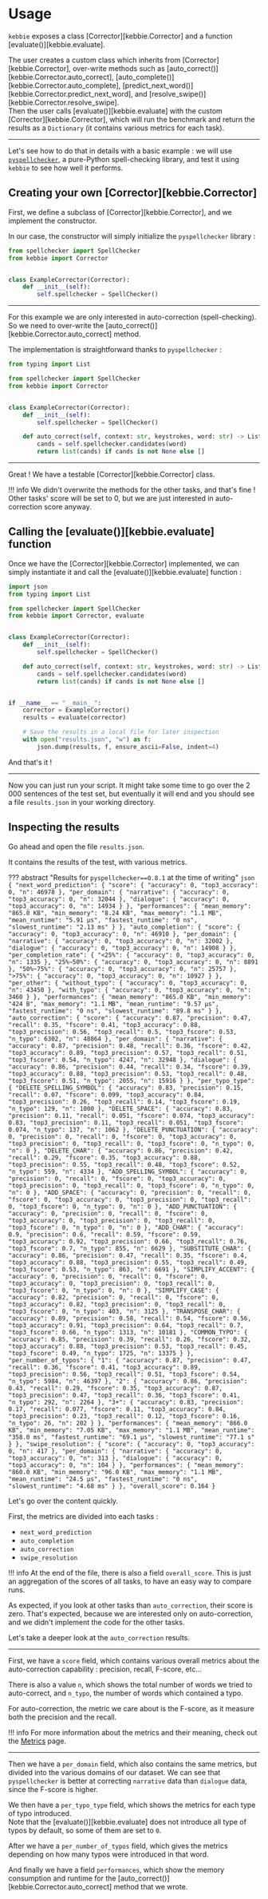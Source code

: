 # Usage

`kebbie` exposes a class [Corrector][kebbie.Corrector] and a function [evaluate()][kebbie.evaluate].

The user creates a custom class which inherits from [Corrector][kebbie.Corrector], over-write methods such as [auto_correct()][kebbie.Corrector.auto_correct], [auto_complete()][kebbie.Corrector.auto_complete], [predict_next_word()][kebbie.Corrector.predict_next_word], and [resolve_swipe()][kebbie.Corrector.resolve_swipe].  
Then the user calls [evaluate()][kebbie.evaluate] with the custom [Corrector][kebbie.Corrector], which will run the benchmark and return the results as a `Dictionary` (it contains various metrics for each task).

---

Let's see how to do that in details with a basic example : we will use [`pyspellchecker`](https://github.com/barrust/pyspellchecker), a pure-Python spell-checking library, and test it using `kebbie` to see how well it performs.

## Creating your own [Corrector][kebbie.Corrector]

First, we define a subclass of [Corrector][kebbie.Corrector], and we implement the constructor.

In our case, the constructor will simply initialize the `pyspellchecker` library :

```python
from spellchecker import SpellChecker
from kebbie import Corrector


class ExampleCorrector(Corrector):
    def __init__(self):
        self.spellchecker = SpellChecker()
```

---

For this example we are only interested in auto-correction (spell-checking). So we need to over-write the [auto_correct()][kebbie.Corrector.auto_correct] method.

The implementation is straightforward thanks to `pyspellchecker` :

```python hl_lines="11-13"
from typing import List

from spellchecker import SpellChecker
from kebbie import Corrector


class ExampleCorrector(Corrector):
    def __init__(self):
        self.spellchecker = SpellChecker()

    def auto_correct(self, context: str, keystrokes, word: str) -> List[str]:
        cands = self.spellchecker.candidates(word)
        return list(cands) if cands is not None else []
```

---

Great ! We have a testable [Corrector][kebbie.Corrector] class.

!!! info
    We didn't overwrite the methods for the other tasks, and that's fine !  
    Other tasks' score will be set to 0, but we are just interested in auto-correction score anyway.

## Calling the [evaluate()][kebbie.evaluate] function

Once we have the [Corrector][kebbie.Corrector] implemented, we can simply instantiate it and call the [evaluate()][kebbie.evaluate] function :

```python hl_lines="4 17-18"
import json
from typing import List

from spellchecker import SpellChecker
from kebbie import Corrector, evaluate


class ExampleCorrector(Corrector):
    def __init__(self):
        self.spellchecker = SpellChecker()

    def auto_correct(self, context: str, keystrokes, word: str) -> List[str]:
        cands = self.spellchecker.candidates(word)
        return list(cands) if cands is not None else []


if __name__ == "__main__":
    corrector = ExampleCorrector()
    results = evaluate(corrector)

    # Save the results in a local file for later inspection
    with open("results.json", "w") as f:
        json.dump(results, f, ensure_ascii=False, indent=4)
```

And that's it !

---

Now you can just run your script. It might take some time to go over the 2 000 sentences of the test set, but eventually it will end and you should see a file `results.json` in your working directory.

## Inspecting the results

Go ahead and open the file `results.json`.

It contains the results of the test, with various metrics.

??? abstract "Results for `pyspellchecker==0.8.1` at the time of writing"
    ```json
    {
        "next_word_prediction": {
            "score": {
                "accuracy": 0,
                "top3_accuracy": 0,
                "n": 46978
            },
            "per_domain": {
                "narrative": {
                    "accuracy": 0,
                    "top3_accuracy": 0,
                    "n": 32044
                },
                "dialogue": {
                    "accuracy": 0,
                    "top3_accuracy": 0,
                    "n": 14934
                }
            },
            "performances": {
                "mean_memory": "865.0 KB",
                "min_memory": "8.24 KB",
                "max_memory": "1.1 MB",
                "mean_runtime": "5.91 μs",
                "fastest_runtime": "0 ns",
                "slowest_runtime": "2.13 ms"
            }
        },
        "auto_completion": {
            "score": {
                "accuracy": 0,
                "top3_accuracy": 0,
                "n": 46910
            },
            "per_domain": {
                "narrative": {
                    "accuracy": 0,
                    "top3_accuracy": 0,
                    "n": 32002
                },
                "dialogue": {
                    "accuracy": 0,
                    "top3_accuracy": 0,
                    "n": 14908
                }
            },
            "per_completion_rate": {
                "<25%": {
                    "accuracy": 0,
                    "top3_accuracy": 0,
                    "n": 1335
                },
                "25%~50%": {
                    "accuracy": 0,
                    "top3_accuracy": 0,
                    "n": 8891
                },
                "50%~75%": {
                    "accuracy": 0,
                    "top3_accuracy": 0,
                    "n": 25757
                },
                ">75%": {
                    "accuracy": 0,
                    "top3_accuracy": 0,
                    "n": 10927
                }
            },
            "per_other": {
                "without_typo": {
                    "accuracy": 0,
                    "top3_accuracy": 0,
                    "n": 43450
                },
                "with_typo": {
                    "accuracy": 0,
                    "top3_accuracy": 0,
                    "n": 3460
                }
            },
            "performances": {
                "mean_memory": "865.0 KB",
                "min_memory": "424 B",
                "max_memory": "1.1 MB",
                "mean_runtime": "9.57 μs",
                "fastest_runtime": "0 ns",
                "slowest_runtime": "89.8 ms"
            }
        },
        "auto_correction": {
            "score": {
                "accuracy": 0.87,
                "precision": 0.47,
                "recall": 0.35,
                "fscore": 0.41,
                "top3_accuracy": 0.88,
                "top3_precision": 0.56,
                "top3_recall": 0.5,
                "top3_fscore": 0.53,
                "n_typo": 6302,
                "n": 48864
            },
            "per_domain": {
                "narrative": {
                    "accuracy": 0.87,
                    "precision": 0.48,
                    "recall": 0.36,
                    "fscore": 0.42,
                    "top3_accuracy": 0.89,
                    "top3_precision": 0.57,
                    "top3_recall": 0.51,
                    "top3_fscore": 0.54,
                    "n_typo": 4247,
                    "n": 32948
                },
                "dialogue": {
                    "accuracy": 0.86,
                    "precision": 0.44,
                    "recall": 0.34,
                    "fscore": 0.39,
                    "top3_accuracy": 0.88,
                    "top3_precision": 0.53,
                    "top3_recall": 0.48,
                    "top3_fscore": 0.51,
                    "n_typo": 2055,
                    "n": 15916
                }
            },
            "per_typo_type": {
                "DELETE_SPELLING_SYMBOL": {
                    "accuracy": 0.83,
                    "precision": 0.15,
                    "recall": 0.07,
                    "fscore": 0.099,
                    "top3_accuracy": 0.84,
                    "top3_precision": 0.26,
                    "top3_recall": 0.14,
                    "top3_fscore": 0.19,
                    "n_typo": 129,
                    "n": 1000
                },
                "DELETE_SPACE": {
                    "accuracy": 0.83,
                    "precision": 0.11,
                    "recall": 0.051,
                    "fscore": 0.074,
                    "top3_accuracy": 0.83,
                    "top3_precision": 0.11,
                    "top3_recall": 0.051,
                    "top3_fscore": 0.074,
                    "n_typo": 137,
                    "n": 1062
                },
                "DELETE_PUNCTUATION": {
                    "accuracy": 0,
                    "precision": 0,
                    "recall": 0,
                    "fscore": 0,
                    "top3_accuracy": 0,
                    "top3_precision": 0,
                    "top3_recall": 0,
                    "top3_fscore": 0,
                    "n_typo": 0,
                    "n": 0
                },
                "DELETE_CHAR": {
                    "accuracy": 0.86,
                    "precision": 0.42,
                    "recall": 0.29,
                    "fscore": 0.35,
                    "top3_accuracy": 0.88,
                    "top3_precision": 0.55,
                    "top3_recall": 0.48,
                    "top3_fscore": 0.52,
                    "n_typo": 559,
                    "n": 4334
                },
                "ADD_SPELLING_SYMBOL": {
                    "accuracy": 0,
                    "precision": 0,
                    "recall": 0,
                    "fscore": 0,
                    "top3_accuracy": 0,
                    "top3_precision": 0,
                    "top3_recall": 0,
                    "top3_fscore": 0,
                    "n_typo": 0,
                    "n": 0
                },
                "ADD_SPACE": {
                    "accuracy": 0,
                    "precision": 0,
                    "recall": 0,
                    "fscore": 0,
                    "top3_accuracy": 0,
                    "top3_precision": 0,
                    "top3_recall": 0,
                    "top3_fscore": 0,
                    "n_typo": 0,
                    "n": 0
                },
                "ADD_PUNCTUATION": {
                    "accuracy": 0,
                    "precision": 0,
                    "recall": 0,
                    "fscore": 0,
                    "top3_accuracy": 0,
                    "top3_precision": 0,
                    "top3_recall": 0,
                    "top3_fscore": 0,
                    "n_typo": 0,
                    "n": 0
                },
                "ADD_CHAR": {
                    "accuracy": 0.9,
                    "precision": 0.6,
                    "recall": 0.59,
                    "fscore": 0.59,
                    "top3_accuracy": 0.92,
                    "top3_precision": 0.66,
                    "top3_recall": 0.76,
                    "top3_fscore": 0.7,
                    "n_typo": 855,
                    "n": 6629
                },
                "SUBSTITUTE_CHAR": {
                    "accuracy": 0.86,
                    "precision": 0.47,
                    "recall": 0.35,
                    "fscore": 0.4,
                    "top3_accuracy": 0.88,
                    "top3_precision": 0.55,
                    "top3_recall": 0.49,
                    "top3_fscore": 0.53,
                    "n_typo": 863,
                    "n": 6691
                },
                "SIMPLIFY_ACCENT": {
                    "accuracy": 0,
                    "precision": 0,
                    "recall": 0,
                    "fscore": 0,
                    "top3_accuracy": 0,
                    "top3_precision": 0,
                    "top3_recall": 0,
                    "top3_fscore": 0,
                    "n_typo": 0,
                    "n": 0
                },
                "SIMPLIFY_CASE": {
                    "accuracy": 0.82,
                    "precision": 0,
                    "recall": 0,
                    "fscore": 0,
                    "top3_accuracy": 0.82,
                    "top3_precision": 0,
                    "top3_recall": 0,
                    "top3_fscore": 0,
                    "n_typo": 403,
                    "n": 3125
                },
                "TRANSPOSE_CHAR": {
                    "accuracy": 0.89,
                    "precision": 0.58,
                    "recall": 0.54,
                    "fscore": 0.56,
                    "top3_accuracy": 0.91,
                    "top3_precision": 0.64,
                    "top3_recall": 0.7,
                    "top3_fscore": 0.66,
                    "n_typo": 1313,
                    "n": 10181
                },
                "COMMON_TYPO": {
                    "accuracy": 0.85,
                    "precision": 0.39,
                    "recall": 0.26,
                    "fscore": 0.32,
                    "top3_accuracy": 0.88,
                    "top3_precision": 0.53,
                    "top3_recall": 0.45,
                    "top3_fscore": 0.49,
                    "n_typo": 1725,
                    "n": 13375
                }
            },
            "per_number_of_typos": {
                "1": {
                    "accuracy": 0.87,
                    "precision": 0.47,
                    "recall": 0.36,
                    "fscore": 0.41,
                    "top3_accuracy": 0.89,
                    "top3_precision": 0.56,
                    "top3_recall": 0.51,
                    "top3_fscore": 0.54,
                    "n_typo": 5984,
                    "n": 46397
                },
                "2": {
                    "accuracy": 0.86,
                    "precision": 0.43,
                    "recall": 0.29,
                    "fscore": 0.35,
                    "top3_accuracy": 0.87,
                    "top3_precision": 0.47,
                    "top3_recall": 0.36,
                    "top3_fscore": 0.41,
                    "n_typo": 292,
                    "n": 2264
                },
                "3+": {
                    "accuracy": 0.83,
                    "precision": 0.17,
                    "recall": 0.077,
                    "fscore": 0.11,
                    "top3_accuracy": 0.84,
                    "top3_precision": 0.23,
                    "top3_recall": 0.12,
                    "top3_fscore": 0.16,
                    "n_typo": 26,
                    "n": 202
                }
            },
            "performances": {
                "mean_memory": "866.0 KB",
                "min_memory": "7.05 KB",
                "max_memory": "1.1 MB",
                "mean_runtime": "358.0 ms",
                "fastest_runtime": "69.1 μs",
                "slowest_runtime": "77.1 s"
            }
        },
        "swipe_resolution": {
            "score": {
                "accuracy": 0,
                "top3_accuracy": 0,
                "n": 417
            },
            "per_domain": {
                "narrative": {
                    "accuracy": 0,
                    "top3_accuracy": 0,
                    "n": 313
                },
                "dialogue": {
                    "accuracy": 0,
                    "top3_accuracy": 0,
                    "n": 104
                }
            },
            "performances": {
                "mean_memory": "860.0 KB",
                "min_memory": "96.0 KB",
                "max_memory": "1.1 MB",
                "mean_runtime": "24.5 μs",
                "fastest_runtime": "0 ns",
                "slowest_runtime": "4.68 ms"
            }
        },
        "overall_score": 0.164
    }
    ```

Let's go over the content quickly.

First, the metrics are divided into each tasks :

* `next_word_prediction`
* `auto_completion`
* `auto_correction`
* `swipe_resolution`

!!! info
    At the end of the file, there is also a field `overall_score`. This is just an aggregation of the scores of all tasks, to have an easy way to compare runs.

As expected, if you look at other tasks than `auto_correction`, their score is zero. That's expected, because we are interested only on auto-correction, and we didn't implement the code for the other tasks.

Let's take a deeper look at the `auto_correction` results.

---

First, we have a `score` field, which contains various overall metrics about the auto-correction capability : precision, recall, F-score, etc...

There is also a value `n`, which shows the total number of words we tried to auto-correct, and `n_typo`, the number of words which contained a typo.

For auto-correction, the metric we care about is the F-score, as it measure both the precision and the recall.

!!! info
    For more information about the metrics and their meaning, check out the [Metrics](how_testing_is_done.md#metrics) page.

---

Then we have a `per_domain` field, which also contains the same metrics, but divided into the various domains of our dataset. We can see that `pyspellchecker` is better at correcting `narrative` data than `dialogue` data, since the F-score is higher.

We then have a `per_typo_type` field, which shows the metrics for each type of typo introduced.  
Note that the [evaluate()][kebbie.evaluate] does not introduce all type of typos by default, so some of them are set to `0`.

After we have a `per_number_of_typos` field, which gives the metrics depending on how many typos were introduced in that word.

And finally we have a field `performances`, which show the memory consumption and runtime for the [auto_correct()][kebbie.Corrector.auto_correct] method that we wrote.
